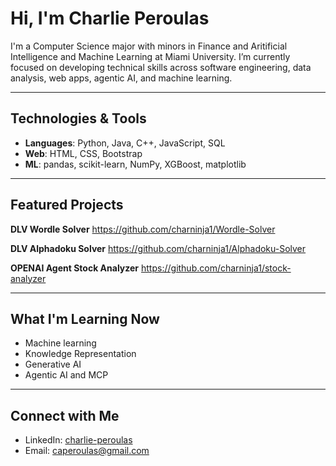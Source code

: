 # Hi, I'm Charlie Peroulas

I'm a Computer Science major with minors in Finance and Aritificial Intelligence and Machine Learning at Miami University. I’m currently focused on developing technical skills across software engineering, data analysis, web apps, agentic AI, and machine learning.


---

## Technologies & Tools

- **Languages**: Python, Java, C++, JavaScript, SQL
- **Web**: HTML, CSS, Bootstrap
- **ML**: pandas, scikit-learn, NumPy, XGBoost, matplotlib

---

## Featured Projects

**DLV Wordle Solver**
https://github.com/charninja1/Wordle-Solver

**DLV Alphadoku Solver**
https://github.com/charninja1/Alphadoku-Solver

**OPENAI Agent Stock Analyzer**
https://github.com/charninja1/stock-analyzer

---

## What I'm Learning Now

- Machine learning
- Knowledge Representation
- Generative AI
- Agentic AI and MCP

---

## Connect with Me

- LinkedIn: [charlie-peroulas](https://www.linkedin.com/in/charlie-peroulas/)
- Email: caperoulas@gmail.com
